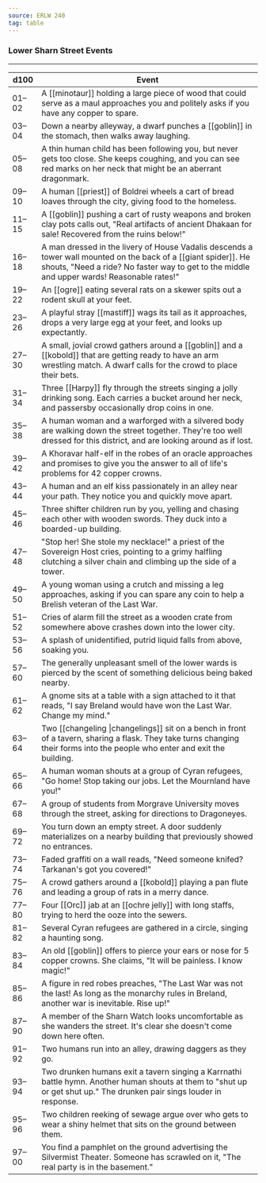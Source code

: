 ```yaml
---
source: ERLW 240
tag: table
---
```


### Lower Sharn Street Events
---
|d100|Event|
|----|------------|
|01–02|A [[minotaur]] holding a large piece of wood that could serve as a maul approaches you and politely asks if you have any copper to spare.|
|03–04|Down a nearby alleyway, a dwarf punches a [[goblin]] in the stomach, then walks away laughing.|
|05–08|A thin human child has been following you, but never gets too close. She keeps coughing, and you can see red marks on her neck that might be an aberrant dragonmark.|
|09–10|A human [[priest]] of Boldrei wheels a cart of bread loaves through the city, giving food to the homeless.|
|11–15|A [[goblin]] pushing a cart of rusty weapons and broken clay pots calls out, "Real artifacts of ancient Dhakaan for sale! Recovered from the ruins below!"|
|16–18|A man dressed in the livery of House Vadalis descends a tower wall mounted on the back of a [[giant spider]]. He shouts, "Need a ride? No faster way to get to the middle and upper wards! Reasonable rates!"|
|19–22|An [[ogre]] eating several rats on a skewer spits out a rodent skull at your feet.|
|23–26|A playful stray [[mastiff]] wags its tail as it approaches, drops a very large egg at your feet, and looks up expectantly.|
|27–30|A small, jovial crowd gathers around a [[goblin]] and a [[kobold]] that are getting ready to have an arm wrestling match. A dwarf calls for the crowd to place their bets.|
|31–34|Three [[Harpy]] fly through the streets singing a jolly drinking song. Each carries a bucket around her neck, and passersby occasionally drop coins in one.|
|35–38|A human woman and a warforged with a silvered body are walking down the street together. They're too well dressed for this district, and are looking around as if lost.|
|39–42|A Khoravar half-elf in the robes of an oracle approaches and promises to give you the answer to all of life's problems for 42 copper crowns.|
|43–44|A human and an elf kiss passionately in an alley near your path. They notice you and quickly move apart.|
|45–46|Three shifter children run by you, yelling and chasing each other with wooden swords. They duck into a boarded-up building.|
|47–48|"Stop her! She stole my necklace!" a priest of the Sovereign Host cries, pointing to a grimy halfling clutching a silver chain and climbing up the side of a tower.|
|49–50|A young woman using a crutch and missing a leg approaches, asking if you can spare any coin to help a Brelish veteran of the Last War.|
|51–52|Cries of alarm fill the street as a wooden crate from somewhere above crashes down into the lower city.|
|53–56|A splash of unidentified, putrid liquid falls from above, soaking you.|
|57–60|The generally unpleasant smell of the lower wards is pierced by the scent of something delicious being baked nearby.|
|61–62|A gnome sits at a table with a sign attached to it that reads, "I say Breland would have won the Last War. Change my mind."|
|63–64|Two [[changeling \|changelings]] sit on a bench in front of a tavern, sharing a flask. They take turns changing their forms into the people who enter and exit the building.|
|65–66|A human woman shouts at a group of Cyran refugees, "Go home! Stop taking our jobs. Let the Mournland have you!"|
|67–68|A group of students from Morgrave University moves through the street, asking for directions to Dragoneyes.|
|69–72|You turn down an empty street. A door suddenly materializes on a nearby building that previously showed no entrances.|
|73–74|Faded graffiti on a wall reads, "Need someone knifed? Tarkanan's got you covered!"|
|75–76|A crowd gathers around a [[kobold]] playing a pan flute and leading a group of rats in a merry dance.|
|77–80|Four [[Orc]] jab at an [[ochre jelly]] with long staffs, trying to herd the ooze into the sewers.|
|81–82|Several Cyran refugees are gathered in a circle, singing a haunting song.|
|83–84|An old [[goblin]] offers to pierce your ears or nose for 5 copper crowns. She claims, "It will be painless. I know magic!"|
|85–86|A figure in red robes preaches, "The Last War was not the last! As long as the monarchy rules in Breland, another war is inevitable. Rise up!"|
|87–90|A member of the Sharn Watch looks uncomfortable as she wanders the street. It's clear she doesn't come down here often.|
|91–92|Two humans run into an alley, drawing daggers as they go.|
|93–94|Two drunken humans exit a tavern singing a Karrnathi battle hymn. Another human shouts at them to "shut up or get shut up." The drunken pair sings louder in response.|
|95–96|Two children reeking of sewage argue over who gets to wear a shiny helmet that sits on the ground between them.|
|97–00|You find a pamphlet on the ground advertising the Silvermist Theater. Someone has scrawled on it, "The real party is in the basement."|
